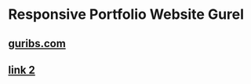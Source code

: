 # Responsive Portfolio Website Gurel
## [guribs.com](https://guribs.com) 
## [link 2](https://guribs.herokuapp.com/)
